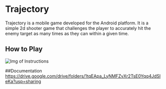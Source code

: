 # Trajectory

Trajectory is a mobile game developed for the Android platform. It is a simple 2d shooter game that challenges the player to accurately hit the enemy target as many times as they can within a given time. 


## How to Play
![Img of Instructions](https://github.com/zBrucyP/Trajectory/blob/master/app/src/main/res/drawable/instructions.png)


##Documentation
https://drive.google.com/drive/folders/1tqEApa_LyNMFZvXr2TsE0Yqq4JdSIeKa?usp=sharing
